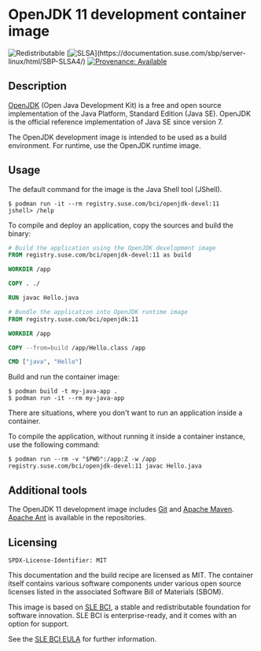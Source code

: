 # OpenJDK 11 development container image

![Redistributable](https://img.shields.io/badge/Redistributable-Yes-green)
[![SLSA](https://img.shields.io/badge/SLSA_(v0.1)-Level_4-Green)](https://documentation.suse.com/sbp/server-linux/html/SBP-SLSA4/)
[![Provenance: Available](https://img.shields.io/badge/Provenance-Available-Green)](https://documentation.suse.com/container/all/html/Container-guide/index.html#container-verify)

## Description

[OpenJDK](https://openjdk.org/) (Open Java Development Kit) is a free and open source implementation of the Java Platform, Standard Edition (Java SE). OpenJDK is the official reference implementation of Java SE since version 7.

The OpenJDK development image is intended to be used as a build environment. For runtime, use the OpenJDK runtime image.

## Usage

The default command for the image is the Java Shell tool (JShell).

```ShellSession
$ podman run -it --rm registry.suse.com/bci/openjdk-devel:11
jshell> /help
```

To compile and deploy an application, copy the sources and build the binary:

```Dockerfile
# Build the application using the OpenJDK development image
FROM registry.suse.com/bci/openjdk-devel:11 as build

WORKDIR /app

COPY . ./

RUN javac Hello.java

# Bundle the application into OpenJDK runtime image
FROM registry.suse.com/bci/openjdk:11

WORKDIR /app

COPY --from=build /app/Hello.class /app

CMD ["java", "Hello"]
```

Build and run the container image:

```ShellSession
$ podman build -t my-java-app .
$ podman run -it --rm my-java-app
```

There are situations, where you don't want to run an application inside a container.

To compile the application, without running it inside a container instance, use the following command:

```ShellSession
$ podman run --rm -v "$PWD":/app:Z -w /app registry.suse.com/bci/openjdk-devel:11 javac Hello.java
```

## Additional tools

The OpenJDK 11 development image includes [Git](https://git-scm.com/) and [Apache Maven](https://maven.apache.org/). [Apache Ant](https://ant.apache.org/) is available in the repositories.

## Licensing

`SPDX-License-Identifier: MIT`

This documentation and the build recipe are licensed as MIT.
The container itself contains various software components under various open source licenses listed in the associated
Software Bill of Materials (SBOM).

This image is based on [SLE BCI](https://opensource.suse.com/bci/), a stable and redistributable foundation for software innovation. SLE BCI is enterprise-ready, and it comes with an option for support.

See the [SLE BCI EULA](https://www.suse.com/licensing/eula/#bci) for further information.
